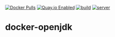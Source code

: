 [![Docker Pulls](https://badgen.net/docker/pulls/noenv/openjdk)](https://hub.docker.com/r/noenv/openjdk)
[![Quay.io Enabled](https://badgen.net/badge/quay%20pulls/enabled/green)](https://quay.io/repository/noenv/openjdk)
[![build](https://github.com/NoEnv/docker-openjdk/actions/workflows/build.yml/badge.svg)](https://github.com/NoEnv/docker-openjdk/actions/workflows/build.yml)
[![server](https://github.com/NoEnv/docker-openjdk/actions/workflows/server.yml/badge.svg)](https://github.com/NoEnv/docker-openjdk/actions/workflows/server.yml)

# docker-openjdk
